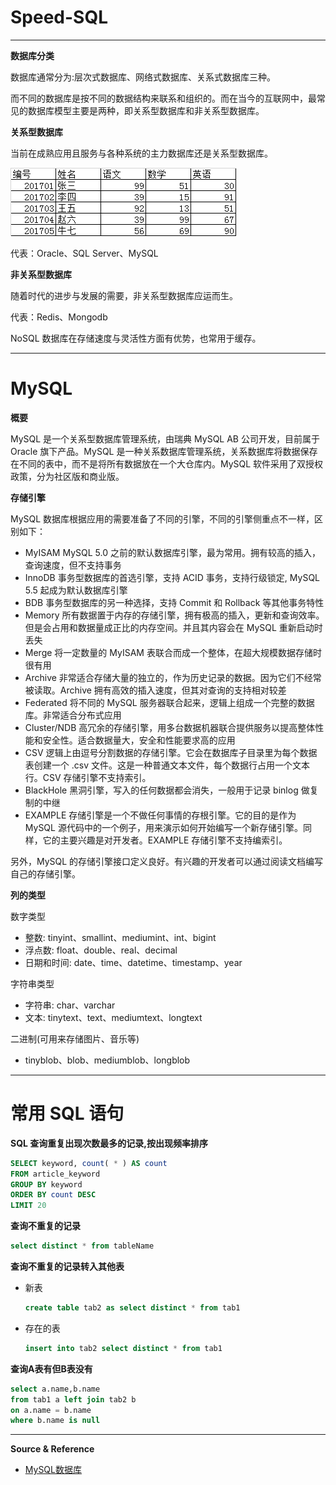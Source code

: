 # Speed-SQL

---

**数据库分类**

数据库通常分为:层次式数据库、网络式数据库、关系式数据库三种。

而不同的数据库是按不同的数据结构来联系和组织的。而在当今的互联网中，最常见的数据库模型主要是两种，即关系型数据库和非关系型数据库。

**关系型数据库**

当前在成熟应用且服务与各种系统的主力数据库还是关系型数据库。

![image](../../../assets/img/运维/数据库/Speed-SQL/1.png)

代表：Oracle、SQL Server、MySQL

**非关系型数据库**

随着时代的进步与发展的需要，非关系型数据库应运而生。

代表：Redis、Mongodb

NoSQL 数据库在存储速度与灵活性方面有优势，也常用于缓存。

---

# MySQL

**概要**

MySQL 是一个关系型数据库管理系统，由瑞典 MySQL AB 公司开发，目前属于 Oracle 旗下产品。MySQL 是一种关系数据库管理系统，关系数据库将数据保存在不同的表中，而不是将所有数据放在一个大仓库内。MySQL 软件采用了双授权政策，分为社区版和商业版。

**存储引擎**

MySQL 数据库根据应用的需要准备了不同的引擎，不同的引擎侧重点不一样，区别如下：

- MyISAM MySQL 5.0 之前的默认数据库引擎，最为常用。拥有较高的插入，查询速度，但不支持事务
- InnoDB 事务型数据库的首选引擎，支持 ACID 事务，支持行级锁定, MySQL 5.5 起成为默认数据库引擎
- BDB 事务型数据库的另一种选择，支持 Commit 和 Rollback 等其他事务特性
- Memory 所有数据置于内存的存储引擎，拥有极高的插入，更新和查询效率。但是会占用和数据量成正比的内存空间。并且其内容会在 MySQL 重新启动时丢失
- Merge 将一定数量的 MyISAM 表联合而成一个整体，在超大规模数据存储时很有用
- Archive 非常适合存储大量的独立的，作为历史记录的数据。因为它们不经常被读取。Archive 拥有高效的插入速度，但其对查询的支持相对较差
- Federated 将不同的 MySQL 服务器联合起来，逻辑上组成一个完整的数据库。非常适合分布式应用
- Cluster/NDB 高冗余的存储引擎，用多台数据机器联合提供服务以提高整体性能和安全性。适合数据量大，安全和性能要求高的应用
- CSV 逻辑上由逗号分割数据的存储引擎。它会在数据库子目录里为每个数据表创建一个 .csv 文件。这是一种普通文本文件，每个数据行占用一个文本行。CSV 存储引擎不支持索引。
- BlackHole 黑洞引擎，写入的任何数据都会消失，一般用于记录 binlog 做复制的中继
- EXAMPLE 存储引擎是一个不做任何事情的存根引擎。它的目的是作为 MySQL 源代码中的一个例子，用来演示如何开始编写一个新存储引擎。同样，它的主要兴趣是对开发者。EXAMPLE 存储引擎不支持编索引。

另外，MySQL 的存储引擎接口定义良好。有兴趣的开发者可以通过阅读文档编写自己的存储引擎。

**列的类型**

数字类型
- 整数: tinyint、smallint、mediumint、int、bigint
- 浮点数: float、double、real、decimal
- 日期和时间: date、time、datetime、timestamp、year

字符串类型
- 字符串: char、varchar
- 文本: tinytext、text、mediumtext、longtext

二进制(可用来存储图片、音乐等)
- tinyblob、blob、mediumblob、longblob

---

# 常用 SQL 语句

**SQL 查询重复出现次数最多的记录,按出现频率排序**
```sql
SELECT keyword, count( * ) AS count
FROM article_keyword
GROUP BY keyword
ORDER BY count DESC
LIMIT 20
```

**查询不重复的记录**
```sql
select distinct * from tableName
```

**查询不重复的记录转入其他表**

- 新表
    ```sql
    create table tab2 as select distinct * from tab1
    ```

- 存在的表
    ```sql
    insert into tab2 select distinct * from tab1
    ```

**查询A表有但B表没有**
```sql
select a.name,b.name
from tab1 a left join tab2 b
on a.name = b.name
where b.name is null
```

---

**Source & Reference**
- [MySQL数据库](https://www.cnblogs.com/tester-l/p/8191750.html)
